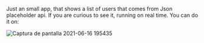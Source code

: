 Just an small app, that shows a list of users that comes from Json placeholder api.
If you are curious to see it, running on real time. You can do it on: 


![Captura de pantalla 2021-06-16 195435](https://user-images.githubusercontent.com/72822917/122318725-ca793480-cedc-11eb-8ce7-70aa301b482e.png)

